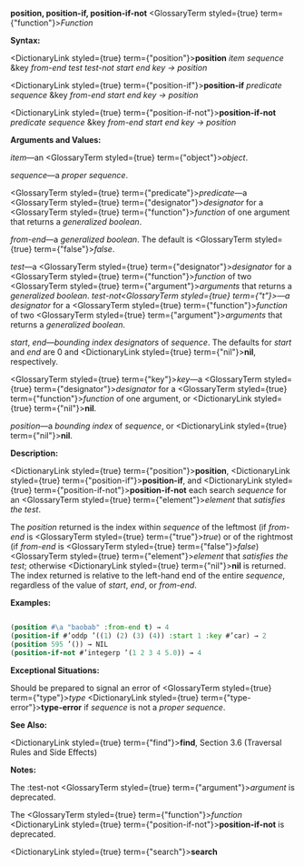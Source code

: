 **position, position-if, position-if-not** <GlossaryTerm styled={true} term={"function"}><i>Function</i></GlossaryTerm> 



**Syntax:** 



<DictionaryLink styled={true} term={"position"}><b>position</b></DictionaryLink> *item sequence* &amp;key *from-end test test-not start end key → position* 



<DictionaryLink styled={true} term={"position-if"}><b>position-if</b></DictionaryLink> *predicate sequence* &amp;key *from-end start end key → position* 



<DictionaryLink styled={true} term={"position-if-not"}><b>position-if-not</b></DictionaryLink> *predicate sequence* &amp;key *from-end start end key → position* 



**Arguments and Values:** 



*item*—an <GlossaryTerm styled={true} term={"object"}><i>object</i></GlossaryTerm>. 



*sequence*—a *proper sequence*. 



<GlossaryTerm styled={true} term={"predicate"}><i>predicate</i></GlossaryTerm>—a <GlossaryTerm styled={true} term={"designator"}><i>designator</i></GlossaryTerm> for a <GlossaryTerm styled={true} term={"function"}><i>function</i></GlossaryTerm> of one argument that returns a *generalized boolean*. 



 



 



*from-end*—a *generalized boolean*. The default is <GlossaryTerm styled={true} term={"false"}><i>false</i></GlossaryTerm>. 



*test*—a <GlossaryTerm styled={true} term={"designator"}><i>designator</i></GlossaryTerm> for a <GlossaryTerm styled={true} term={"function"}><i>function</i></GlossaryTerm> of two <GlossaryTerm styled={true} term={"argument"}><i>arguments</i></GlossaryTerm> that returns a *generalized boolean*. *test-not<GlossaryTerm styled={true} term={"t"}><i>—a </i></GlossaryTerm>designator* for a <GlossaryTerm styled={true} term={"function"}><i>function</i></GlossaryTerm> of two <GlossaryTerm styled={true} term={"argument"}><i>arguments</i></GlossaryTerm> that returns a *generalized boolean*. 



*start*, *end*—*bounding index designators* of *sequence*. The defaults for *start* and *end* are 0 and <DictionaryLink styled={true} term={"nil"}><b>nil</b></DictionaryLink>, respectively. 



<GlossaryTerm styled={true} term={"key"}><i>key</i></GlossaryTerm>—a <GlossaryTerm styled={true} term={"designator"}><i>designator</i></GlossaryTerm> for a <GlossaryTerm styled={true} term={"function"}><i>function</i></GlossaryTerm> of one argument, or <DictionaryLink styled={true} term={"nil"}><b>nil</b></DictionaryLink>. 



*position*—a *bounding index* of *sequence*, or <DictionaryLink styled={true} term={"nil"}><b>nil</b></DictionaryLink>. 



**Description:** 



<DictionaryLink styled={true} term={"position"}><b>position</b></DictionaryLink>, <DictionaryLink styled={true} term={"position-if"}><b>position-if</b></DictionaryLink>, and <DictionaryLink styled={true} term={"position-if-not"}><b>position-if-not</b></DictionaryLink> each search *sequence* for an <GlossaryTerm styled={true} term={"element"}><i>element</i></GlossaryTerm> that *satisfies the test*. 



The *position* returned is the index within *sequence* of the leftmost (if *from-end* is <GlossaryTerm styled={true} term={"true"}><i>true</i></GlossaryTerm>) or of the rightmost (if *from-end* is <GlossaryTerm styled={true} term={"false"}><i>false</i></GlossaryTerm>) <GlossaryTerm styled={true} term={"element"}><i>element</i></GlossaryTerm> that *satisfies the test*; otherwise <DictionaryLink styled={true} term={"nil"}><b>nil</b></DictionaryLink> is returned. The index returned is relative to the left-hand end of the entire *sequence*, regardless of the value of *start*, *end*, or *from-end*. 



**Examples:**
```lisp

(position #\a "baobab" :from-end t) → 4 
(position-if #’oddp ’((1) (2) (3) (4)) :start 1 :key #’car) → 2 
(position 595 ’()) → NIL 
(position-if-not #’integerp ’(1 2 3 4 5.0)) → 4 

```
**Exceptional Situations:** 



Should be prepared to signal an error of <GlossaryTerm styled={true} term={"type"}><i>type</i></GlossaryTerm> <DictionaryLink styled={true} term={"type-error"}><b>type-error</b></DictionaryLink> if *sequence* is not a *proper sequence*. 



**See Also:** 



<DictionaryLink styled={true} term={"find"}><b>find</b></DictionaryLink>, Section 3.6 (Traversal Rules and Side Effects) 



**Notes:** 



The :test-not <GlossaryTerm styled={true} term={"argument"}><i>argument</i></GlossaryTerm> is deprecated. 



The <GlossaryTerm styled={true} term={"function"}><i>function</i></GlossaryTerm> <DictionaryLink styled={true} term={"position-if-not"}><b>position-if-not</b></DictionaryLink> is deprecated. 







 



 



<DictionaryLink styled={true} term={"search"}><b>search</b></DictionaryLink> 



